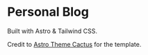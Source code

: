 # Personal Blog

Built with Astro & Tailwind CSS.

Credit to [Astro Theme Cactus](https://github.com/chrismwilliams/astro-theme-cactus/assets/12715988/85aa0d3c-ef6a-44e2-954d-ef035b4f4315) for the template.

